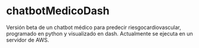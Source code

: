 # chatbotMedicoDash
Versión beta de un chatbot médico para predecir riesgocardiovascular, programado en python y visualizado en dash. Actualmente se ejecuta en un servidor de AWS.
